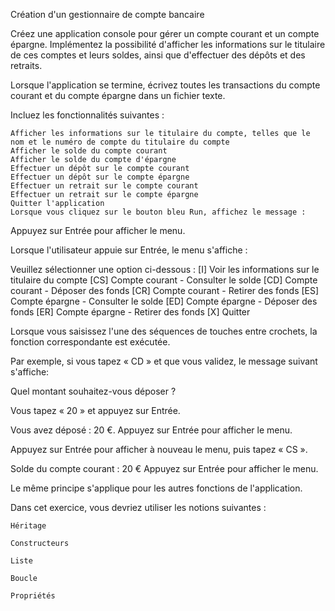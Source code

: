 Création d'un gestionnaire de compte bancaire

Créez une application console pour gérer un compte courant et un compte épargne. Implémentez la possibilité d'afficher les informations sur le titulaire de ces comptes et leurs soldes, ainsi que d'effectuer des dépôts et des retraits.

Lorsque l'application se termine, écrivez toutes les transactions du compte courant et du compte épargne dans un fichier texte.

Incluez les fonctionnalités suivantes :

    Afficher les informations sur le titulaire du compte, telles que le nom et le numéro de compte du titulaire du compte
    Afficher le solde du compte courant
    Afficher le solde du compte d'épargne
    Effectuer un dépôt sur le compte courant
    Effectuer un dépôt sur le compte épargne
    Effectuer un retrait sur le compte courant
    Effectuer un retrait sur le compte épargne
    Quitter l'application
    Lorsque vous cliquez sur le bouton bleu Run, affichez le message :

Appuyez sur Entrée pour afficher le menu.

Lorsque l'utilisateur appuie sur Entrée, le menu s'affiche :

Veuillez sélectionner une option ci-dessous :
[I] Voir les informations sur le titulaire du compte
[CS] Compte courant - Consulter le solde
[CD] Compte courant - Déposer des fonds
[CR] Compte courant - Retirer des fonds
[ES] Compte épargne - Consulter le solde
[ED] Compte épargne - Déposer des fonds
[ER] Compte épargne - Retirer des fonds
[X] Quitter

Lorsque vous saisissez l'une des séquences de touches entre crochets, la fonction correspondante est exécutée.

Par exemple, si vous tapez « CD » et que vous validez, le message suivant s'affiche:

Quel montant souhaitez-vous déposer ?

Vous tapez « 20 » et appuyez sur Entrée.

Vous avez déposé : 20 €.
Appuyez sur Entrée pour afficher le menu.

Appuyez sur Entrée pour afficher à nouveau le menu, puis tapez « CS ».

Solde du compte courant : 20 €
Appuyez sur Entrée pour afficher le menu.

Le même principe s'applique pour les autres fonctions de l'application.

Dans cet exercice, vous devriez utiliser les notions suivantes :

    Héritage

    Constructeurs

    Liste

    Boucle

    Propriétés

